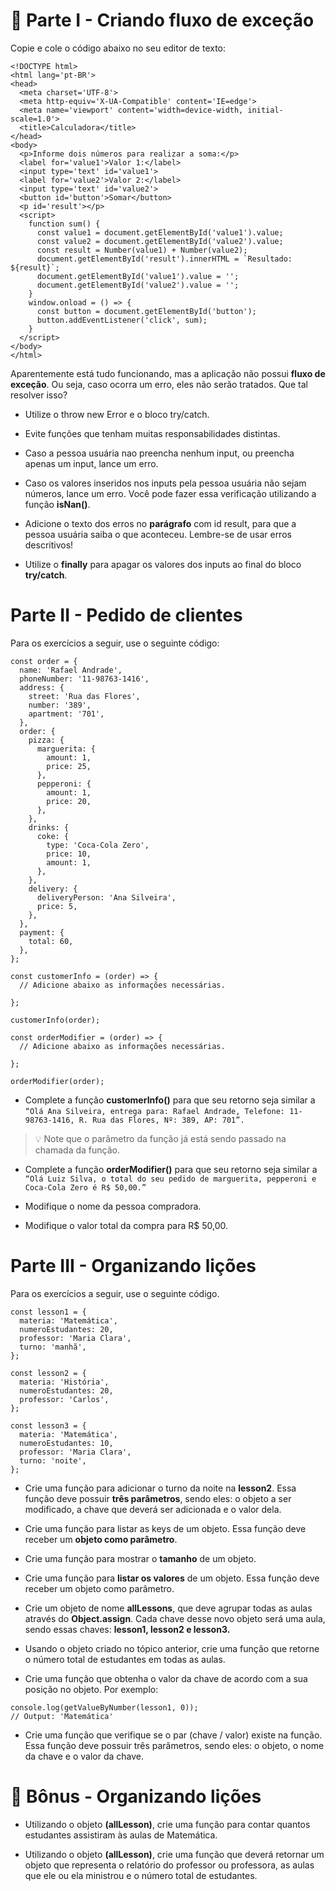 # 🚀 Parte I - Criando fluxo de exceção

Copie e cole o código abaixo no seu editor de texto:
```
<!DOCTYPE html>
<html lang='pt-BR'>
<head>
  <meta charset='UTF-8'>
  <meta http-equiv='X-UA-Compatible' content='IE=edge'>
  <meta name='viewport' content='width=device-width, initial-scale=1.0'>
  <title>Calculadora</title>
</head>
<body>
  <p>Informe dois números para realizar a soma:</p>
  <label for='value1'>Valor 1:</label>
  <input type='text' id='value1'>
  <label for='value2'>Valor 2:</label>
  <input type='text' id='value2'>
  <button id='button'>Somar</button>
  <p id='result'></p>
  <script>
    function sum() {
      const value1 = document.getElementById('value1').value;
      const value2 = document.getElementById('value2').value;
      const result = Number(value1) + Number(value2);
      document.getElementById('result').innerHTML = `Resultado: ${result}`;
      document.getElementById('value1').value = '';
      document.getElementById('value2').value = '';
    }
    window.onload = () => {
      const button = document.getElementById('button');
      button.addEventListener('click', sum);
    }
  </script>
</body>
</html>
```

Aparentemente está tudo funcionando, mas a aplicação não possui **fluxo de exceção**. Ou seja, caso ocorra um erro, eles não serão tratados. Que tal resolver isso?

* Utilize o throw new Error e o bloco try/catch.

* Evite funções que tenham muitas responsabilidades distintas.

* Caso a pessoa usuária nao preencha nenhum input, ou preencha apenas um input, lance um erro.

* Caso os valores inseridos nos inputs pela pessoa usuária não sejam números, lance um erro. Você pode fazer essa verificação utilizando a função **isNan()**.

* Adicione o texto dos erros no **parágrafo** com id result, para que a pessoa usuária saiba o que aconteceu. Lembre-se de usar erros descritivos!

* Utilize o **finally** para apagar os valores dos inputs ao final do bloco **try/catch**.

# Parte II - Pedido de clientes

Para os exercícios a seguir, use o seguinte código:

```
const order = {
  name: 'Rafael Andrade',
  phoneNumber: '11-98763-1416',
  address: {
    street: 'Rua das Flores',
    number: '389',
    apartment: '701',
  },
  order: {
    pizza: {
      marguerita: {
        amount: 1,
        price: 25,
      },
      pepperoni: {
        amount: 1,
        price: 20,
      },
    },
    drinks: {
      coke: {
        type: 'Coca-Cola Zero',
        price: 10,
        amount: 1,
      },
    },
    delivery: {
      deliveryPerson: 'Ana Silveira',
      price: 5,
    },
  },
  payment: {
    total: 60,
  },
};

const customerInfo = (order) => {
  // Adicione abaixo as informações necessárias.

};

customerInfo(order);

const orderModifier = (order) => {
  // Adicione abaixo as informações necessárias.

};

orderModifier(order);
```

* Complete a função **customerInfo()** para que seu retorno seja similar a `“Olá Ana Silveira, entrega para: Rafael Andrade, Telefone: 11-98763-1416, R. Rua das Flores, Nº: 389, AP: 701”.`

>💡 Note que o parâmetro da função já está sendo passado na chamada da função.

* Complete a função **orderModifier()** para que seu retorno seja similar a `“Olá Luiz Silva, o total do seu pedido de marguerita, pepperoni e Coca-Cola Zero é R$ 50,00.”`

* Modifique o nome da pessoa compradora.
* Modifique o valor total da compra para R$ 50,00.

# Parte III - Organizando lições

Para os exercícios a seguir, use o seguinte código.

```
const lesson1 = {
  materia: 'Matemática',
  numeroEstudantes: 20,
  professor: 'Maria Clara',
  turno: 'manhã',
};

const lesson2 = {
  materia: 'História',
  numeroEstudantes: 20,
  professor: 'Carlos',
};

const lesson3 = {
  materia: 'Matemática',
  numeroEstudantes: 10,
  professor: 'Maria Clara',
  turno: 'noite',
};
```
* Crie uma função para adicionar o turno da noite na **lesson2**. Essa função deve possuir **três parâmetros**, sendo eles: o objeto a ser modificado, a chave que deverá ser adicionada e o valor dela.

* Crie uma função para listar as keys de um objeto. Essa função deve receber um **objeto como parâmetro**.

* Crie uma função para mostrar o **tamanho** de um objeto.

* Crie uma função para **listar os valores** de um objeto. Essa função deve receber um objeto como parâmetro.

* Crie um objeto de nome **allLessons**, que deve agrupar todas as aulas através do **Object.assign**. Cada chave desse novo objeto será uma aula, sendo essas chaves: **lesson1, lesson2 e lesson3.**

* Usando o objeto criado no tópico anterior, crie uma função que retorne o número total de estudantes em todas as aulas.

* Crie uma função que obtenha o valor da chave de acordo com a sua posição no objeto. Por exemplo:

```
console.log(getValueByNumber(lesson1, 0));
// Output: 'Matemática'
```
* Crie uma função que verifique se o par (chave / valor) existe na função. Essa função deve possuir três parâmetros, sendo eles: o objeto, o nome da chave e o valor da chave.

# 🚀 Bônus - Organizando lições

* Utilizando o objeto **(allLesson)**, crie uma função para contar quantos estudantes assistiram às aulas de Matemática.

* Utilizando o objeto **(allLesson)**, crie uma função que deverá retornar um objeto que representa o relatório do professor ou professora, as aulas que ele ou ela ministrou e o número total de estudantes.